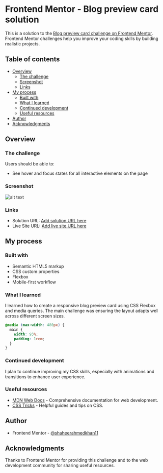 # Frontend Mentor - Blog preview card solution

This is a solution to the [Blog preview card challenge on Frontend Mentor](https://www.frontendmentor.io/challenges/blog-preview-card-ckPaj01IcS). Frontend Mentor challenges help you improve your coding skills by building realistic projects.

## Table of contents

- [Overview](#overview)
  - [The challenge](#the-challenge)
  - [Screenshot](#screenshot)
  - [Links](#links)
- [My process](#my-process)
  - [Built with](#built-with)
  - [What I learned](#what-i-learned)
  - [Continued development](#continued-development)
  - [Useful resources](#useful-resources)
- [Author](#author)
- [Acknowledgments](#acknowledgments)

## Overview

### The challenge

Users should be able to:

- See hover and focus states for all interactive elements on the page

### Screenshot

![![alt text](image.png)](./screenshot.jpg)

### Links

- Solution URL: [Add solution URL here](https://your-solution-url.com)
- Live Site URL: [Add live site URL here](https://your-live-site-url.com)

## My process

### Built with

- Semantic HTML5 markup
- CSS custom properties
- Flexbox
- Mobile-first workflow

### What I learned

I learned how to create a responsive blog preview card using CSS Flexbox and media queries. The main challenge was ensuring the layout adapts well across different screen sizes.

```css
@media (max-width: 480px) {
  main {
    width: 95%;
    padding: 1rem;
  }
}
```

### Continued development

I plan to continue improving my CSS skills, especially with animations and transitions to enhance user experience.

### Useful resources

- [MDN Web Docs](https://developer.mozilla.org/en-US/) - Comprehensive documentation for web development.
- [CSS Tricks](https://css-tricks.com/) - Helpful guides and tips on CSS.

## Author

- Frontend Mentor - [@shaheerahmedkhan11](https://www.frontendmentor.io/profile/shaheerahmedkhan11)

## Acknowledgments

Thanks to Frontend Mentor for providing this challenge and to the web development community for sharing useful resources.

